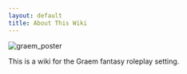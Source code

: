 ```yaml
---
layout: default
title: About This Wiki
---
```


![graem_poster](https://smburdick.github.io/graem-wiki-media/graem-poster-original.png)

This is a wiki for the Graem fantasy roleplay setting.
